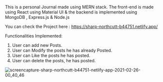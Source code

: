 This is a personal Journal made using MERN stack.
The front-end is made using React using Material UI & the backend is implemented using MongoDB , Express.js & Node.js

You can check the Project here : https://sharp-northcutt-b44751.netlify.app/

Functionalities Implemented:
1. User can add new Posts.
2. User can Modify the posts he has already Posted.
3. User can Like the posts he has posted.
4. User can delete the posts, he has posted.

![screencapture-sharp-northcutt-b44751-netlify-app-2021-02-26-00_40_46](https://user-images.githubusercontent.com/67420435/109205588-cf4e9700-77cc-11eb-8946-b32f00740f16.png)
